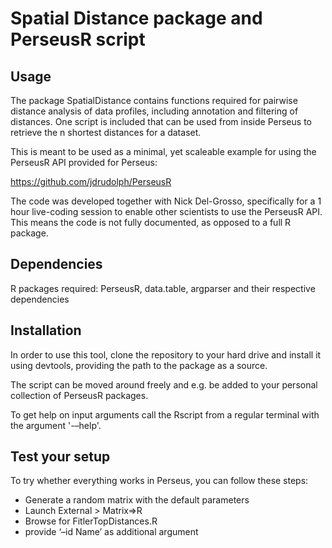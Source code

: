 # Spatial Distance package and PerseusR script


## Usage
The package SpatialDistance contains functions required for pairwise distance analysis of data profiles, including annotation and filtering of distances. One script is included that can be used from inside Perseus to retrieve the n shortest distances for a dataset.

This is meant to be used as a minimal, yet scaleable example for using the PerseusR API provided for Perseus:

https://github.com/jdrudolph/PerseusR

The code was developed together with Nick Del-Grosso, specifically for a 1 hour live-coding session to enable other scientists to use the PerseusR API. This means the code is not fully documented, as opposed to a full R package.

## Dependencies
R packages required: PerseusR, data.table, argparser and their respective dependencies

## Installation
In order to use this tool, clone the repository to your hard drive and install it using devtools, providing the path to the package as a source.

The script can be moved around freely and e.g. be added to your personal collection of PerseusR packages.

To get help on input arguments call the Rscript from a regular terminal with the argument '-–help'.

## Test your setup
To try whether everything works in Perseus, you can follow these steps:

 - Generate a random matrix with the default parameters
 - Launch External > Matrix=>R
 - Browse for FitlerTopDistances.R
 - provide ‘–id Name’ as additional argument
